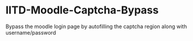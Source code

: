 # IITD-Moodle-Captcha-Bypass
Bypass the moodle login page by autofilling the captcha region along with username/password
